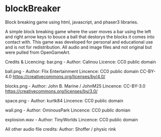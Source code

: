 # blockBreaker
Block breaking game using html, javascript, and phaser3 libraries.

A simple block breaking game where the user moves a bar using the left and right arrow keys to bouce a ball
that destorys the blocks it comes into contact with. This game was developed for personal and educational use
and is not for redistribution. All audio and image files and not original but were pulled from OpenGameArt.

Credits & Licencing:
bar.png -
  Author: Calinou
  Licence: CC0 public domain
  
ball.png -
  Author: Flix Entertainment
  Lincence: CC0 public domain
            CC-BY-4.0 https://creativecommons.org/licenses/by/4.0/
            
blocks.png - 
  Author: John B. Marine / JohnM25
  Lincence: CC-BY-3.0 https://creativecommons.org/licenses/by/3.0/
  
space.png - 
  Author: kurtk84
  Lincence: CC0 public domain
  
wall.png - 
  Author: OminousPark
  Lincence: CC0 public domian
  
explosion.wav - 
  Author: TinyWorlds
  Lincence: CC0 public domain
  
All other audio file credits:
  Author: Shoffer / physic rink
